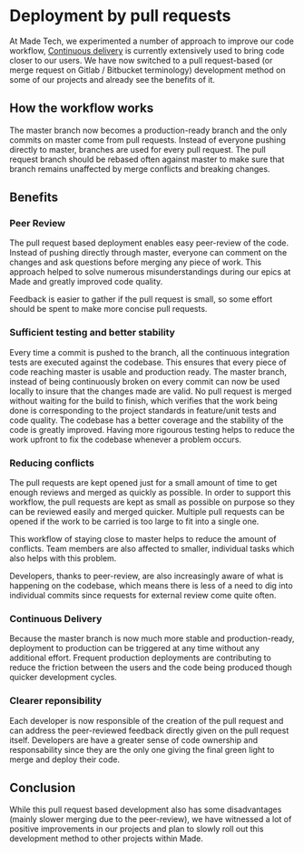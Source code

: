# Deployment by pull requests

At Made Tech, we experimented a number of approach to improve our code workflow, [Continuous delivery](/blog/what-is-continuous-delivery) is currently extensively used to bring code closer to our users.
We have now switched to a pull request-based (or merge request on Gitlab / Bitbucket terminology) development method on some of our projects and already see the benefits of it.

## How the workflow works

The master branch now becomes a production-ready branch and the only commits on master come from pull requests.
Instead of everyone pushing directly to master, branches are used for every pull request.
The pull request branch should be rebased often against master to make sure that branch remains unaffected by merge conflicts and breaking changes.

## Benefits

### Peer Review

The pull request based deployment enables easy peer-review of the code. Instead of pushing directly through master, everyone can comment on the changes and ask questions before merging any piece of work. This approach helped to solve numerous misunderstandings during our epics at Made and greatly improved code quality.

Feedback is easier to gather if the pull request is small, so some effort should be spent to make more concise pull requests.

### Sufficient testing and better stability

Every time a commit is pushed to the branch, all the continuous integration tests are executed against the codebase. This ensures that every piece of code reaching master is usable and production ready. The master branch, instead of being continuously broken on every commit can now be used locally to insure that the changes made are valid. 
No pull request is merged without waiting for the build to finish, which verifies that the work being done is corresponding to the project standards in feature/unit tests and code quality. The codebase has a better coverage and the stability of the code is greatly improved.
Having more rigourous testing helps to reduce the work upfront to fix the codebase whenever a problem occurs.

### Reducing conflicts

The pull requests are kept opened just for a small amount of time to get enough reviews and merged as quickly as possible. In order to support this workflow, the pull requests are kept as small as possible on purpose so they can be reviewed easily and merged quicker. Multiple pull requests can be opened if the work to be carried is too large to fit into a single one.

This workflow of staying close to master helps to reduce the amount of conflicts. Team members are also affected to smaller, individual tasks which also helps with this problem.

Developers, thanks to peer-review, are also increasingly aware of what is happening on the codebase, which means there is less of a need to dig into individual commits since requests for external review come quite often.

### Continuous Delivery

Because the master branch is now much more stable and production-ready, deployment to production can be triggered at any time without any additional effort.
Frequent production deployments are contributing to reduce the friction between the users and the code being produced though quicker development cycles.

### Clearer reponsibility

Each developer is now responsible of the creation of the pull request and can address the peer-reviewed feedback directly given on the pull request itself. Developers are have a greater sense of code ownership and responsability since they are the only one giving the final green light to merge and deploy their code.

## Conclusion

While this pull request based development also has some disadvantages (mainly slower merging due to the peer-review), we have witnessed a lot of positive improvements in our projects and plan to slowly roll out this development method to other projects within Made.
